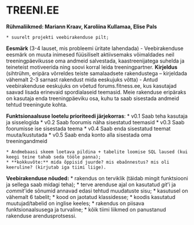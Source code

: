 # TREENI.EE
**Rühmaliikmed: Mariann Kraav, Karoliina Kullamaa, Elise Pals** 

    * suurelt projekti veebirakenduse pilt;

**Eesmärk** (3-4 lauset, mis probleemi üritate lahendada) - Veebirakenduse eesmärk on muuta inimesed füüsiliselt aktiivsemaks võimaldades neil treeningpäevikusse oma andmeid salvestada, kaastreenijatega suhelda ja teineteist motiveerida ning soovi korral leida treeningpartner.
**Kirjeldus** (sihtrühm, eripära võrreldes teiste samalaadsete rakendustega – kirjeldada vähemalt 2-3 sarnast rakendust mida eeskujuks võtta) - Antud veebirakenduse eeskujuks on võetud forums.fitness.ee, kus kasutajad saavad lisada erinevaid spordialaseid teemasid. Meie rakenduse eripäraks on kasutaja enda treeningpäeviku osa, kuhu ta saab sisestada andmeid tehtud treeningute kohta.

**Funktsionaalsuse loetelu prioriteedi järjekorras**:
        * v0.1 Saab teha kasutaja ja sisselogida
        * v0.2 Saab foorumis näha sisestatud teemasid
        * v0.3 Saab foorumisse ise sisestada teema
		* v0.4 Saab enda sisestatud teemat muuta/kustutada
		* v0.5 Saab enda konto alla sisestada oma treeningandmeid
		
    * Andmebaasi skeem loetava pildina + tabelite loomise SQL laused (kui keegi teine tahab seda tööle panna);
    * **kokkuvõte:** mida õppisid juurde? mis ebaõnnestus? mis oli keeruline? (kirjutab iga tiimi liige).



**Veebirakenduse nõuded:**
    * rakendus on terviklik (täidab mingit funktsiooni ja sellega saab midagi teha);
    * terve arenduse ajal on kasutatud _git_'i ja _commit_'ide sõnumid annavad edasi tehtud muudatuste sisu; 
    * kasutusel on vähemalt 6 tabelit;
    * kood on jaotatud klassidesse;
    * koodis kasutatud muutujad/tabelid on inglise keeles;
    * rakendus on piisava funktsionaalsusega ja turvaline;
    * kõik tiimi liikmed on panustanud rakenduse arendusprotsessi.
